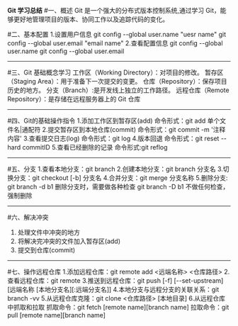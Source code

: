 **Git 学习总结**
#一、概述
Git 是一个强大的分布式版本控制系统,通过学习 Git，能够更好地管理项目的版本、协同工作以及追踪代码的变化。

#二、基本配置
1.设置用户信息
git config --global user.name "uesr name" 
git config --global user.email "email name"
2.查看配置信息
git config --global user.name
git config --global user.email

---

#三、Git 基础概念学习
工作区（Working Directory）：对项目的修改。
暂存区（Staging Area）：用于准备下一次提交的变更。
仓库（Repository）：保存项目历史的地方。
分支（Branch）:是开发线上独立的工作路径。
远程仓库（Remote Repository）：是存储在远程服务器上的 Git 仓库

---

#四、Git的基础操作指令
1.添加工作区到暂存区(add)
命令形式：git add 单个文件名|通配符
2.提交暂存区到本地仓库(commit)
命令形式：git commit -m '注释内容'
3.查看提交日志(log)
命令形式：git log 
4.版本回退
命令形式：git reset --hard commitID
5.查看已经删除的记录
命令形式:git reflog

---

#五、分支
1.查看本地分支：git branch
2.创建本地分支：git branch 分支名
3.切换分支：git checkout [-b] 分支名
4.合并分支：git merge 分支名称
5.删除分支:
git branch -d b1 删除分支时，需要做各种检查
git branch -D b1 不做任何检查，强制删除

---

#六、解决冲突
1. 处理文件中冲突的地方
2. 将解决完冲突的文件加入暂存区(add)
3. 提交到仓库(commit)

---

#七、操作远程仓库
1.添加远程仓库：git remote add <远端名称> <仓库路径>
2.查看远程仓库：git remote
3.推送到远程仓库：git push [-f] [--set-upstream] [远端名称 [本地分支名][:远端分支名]]
4.本地分支与远程分支的关联关系：git branch -vv
5.从远程仓库克隆：git clone <仓库路径> [本地目录]
6.从远程仓库中抓取和拉取
抓取命令：git fetch [remote name][branch name]
拉取命令：git pull [remote name][branch name]
